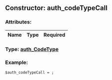 ## Constructor: auth\_codeTypeCall  

### Attributes:

| Name     |    Type       | Required |
|----------|:-------------:|---------:|


### Type: [auth\_CodeType](../types/auth\_CodeType.md)

### Example:


```
$auth_codeTypeCall = ;
```
